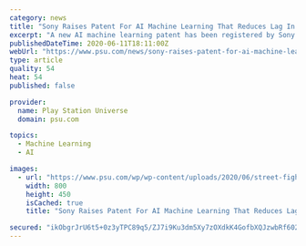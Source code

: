 ```yaml
---
category: news
title: "Sony Raises Patent For AI Machine Learning That Reduces Lag In Games"
excerpt: "A new AI machine learning patent has been registered by Sony which uses an algorithm to reduce in-game lag when playing online."
publishedDateTime: 2020-06-11T18:11:00Z
webUrl: "https://www.psu.com/news/sony-raises-patent-for-ai-machine-learning-that-reduces-lag-in-games/"
type: article
quality: 54
heat: 54
published: false

provider:
  name: Play Station Universe
  domain: psu.com

topics:
  - Machine Learning
  - AI

images:
  - url: "https://www.psu.com/wp/wp-content/uploads/2020/06/street-fighter-v.jpg"
    width: 800
    height: 450
    isCached: true
    title: "Sony Raises Patent For AI Machine Learning That Reduces Lag In Games"

secured: "ikObgrJrU6t5+0z3yTPC89q5/ZJ7i9Ku3dm5Xy7zOXdkK4GofbXQJzwbRf602ZMAdlM7QqvVCwj4AQVW1jGz9puknWRRYHPsVT/Y/7wQ1GyAJd6fJyq6kMHC8fd90ZTyjewmaV0jMCQPV8+jNfsTNPFZFm5k+2G/HeiiVTw5ZuuNDLOFxbaZlmOQHnYVhHg5NG1ebUXqVGtk4n/Trb945eOS1HsMbf71kL+/YRu64ZYjeT1OAuFMz8zU7couSO/CxnV8ZlQ3NMn3VXVzhWCm5sGvmPpk9ehHwYykfb3rknekctCAgVecpBgKTFTS/ywQ;S5pFdJTMlYcTGZANGSCjYA=="
---
```


